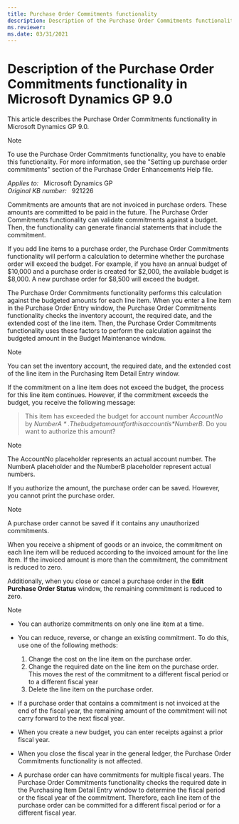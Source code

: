 ```yaml
---
title: Purchase Order Commitments functionality
description: Description of the Purchase Order Commitments functionality in Microsoft Dynamics GP 9.0.
ms.reviewer:
ms.date: 03/31/2021
---
```

# Description of the Purchase Order Commitments functionality in Microsoft Dynamics GP 9.0

This article describes the Purchase Order Commitments functionality in Microsoft Dynamics GP 9.0.

> [!NOTE]
> To use the Purchase Order Commitments functionality, you have to enable this functionality. For more information, see the "Setting up purchase order commitments" section of the Purchase Order Enhancements Help file.

_Applies to:_ &nbsp; Microsoft Dynamics GP  
_Original KB number:_ &nbsp; 921226

Commitments are amounts that are not invoiced in purchase orders. These amounts are committed to be paid in the future. The Purchase Order Commitments functionality can validate commitments against a budget. Then, the functionality can generate financial statements that include the commitment.

If you add line items to a purchase order, the Purchase Order Commitments functionality will perform a calculation to determine whether the purchase order will exceed the budget. For example, if you have an annual budget of $10,000 and a purchase order is created for $2,000, the available budget is $8,000. A new purchase order for $8,500 will exceed the budget.

The Purchase Order Commitments functionality performs this calculation against the budgeted amounts for each line item. When you enter a line item in the Purchase Order Entry window, the Purchase Order Commitments functionality checks the inventory account, the required date, and the extended cost of the line item. Then, the Purchase Order Commitments functionality uses these factors to perform the calculation against the budgeted amount in the Budget Maintenance window.

> [!NOTE]
> You can set the inventory account, the required date, and the extended cost of the line item in the Purchasing Item Detail Entry window.

If the commitment on a line item does not exceed the budget, the process for this line item continues. However, if the commitment exceeds the budget, you receive the following message:

> This item has exceeded the budget for account number *AccountNo* by *$NumberA*. The budget amount for this account is *$NumberB*. Do you want to authorize this amount?

> [!NOTE]
> The AccountNo placeholder represents an actual account number. The NumberA placeholder and the NumberB placeholder represent actual numbers.

If you authorize the amount, the purchase order can be saved. However, you cannot print the purchase order.

> [!NOTE]
> A purchase order cannot be saved if it contains any unauthorized commitments.

When you receive a shipment of goods or an invoice, the commitment on each line item will be reduced according to the invoiced amount for the line item. If the invoiced amount is more than the commitment, the commitment is reduced to zero.

Additionally, when you close or cancel a purchase order in the **Edit Purchase Order Status** window, the remaining commitment is reduced to zero.

> [!NOTE]
>
> - You can authorize commitments on only one line item at a time.
> - You can reduce, reverse, or change an existing commitment. To do this, use one of the following methods:
>
>    1. Change the cost on the line item on the purchase order.
>    2. Change the required date on the line item on the purchase order. This moves the rest of the commitment to a different fiscal period or to a different fiscal year
>    3. Delete the line item on the purchase order.
>
> - If a purchase order that contains a commitment is not invoiced at the end of the fiscal year, the remaining amount of the commitment will not carry forward to the next fiscal year.
> - When you create a new budget, you can enter receipts against a prior fiscal year.
> - When you close the fiscal year in the general ledger, the Purchase Order Commitments functionality is not affected.
> - A purchase order can have commitments for multiple fiscal years. The Purchase Order Commitments functionality checks the required date in the Purchasing Item Detail Entry window to determine the fiscal period or the fiscal year of the commitment. Therefore, each line item of the purchase order can be committed for a different fiscal period or for a different fiscal year.
